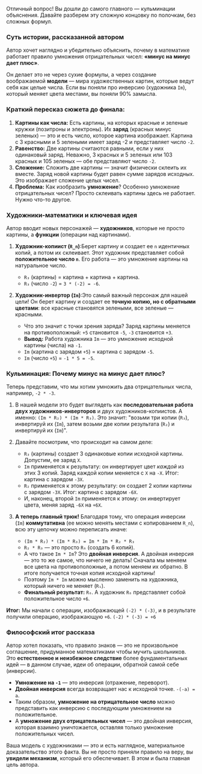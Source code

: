 Отличный вопрос! Вы дошли до самого главного — кульминации объяснения. Давайте разберем эту сложную концовку по полочкам, без сложных формул.

### Суть истории, рассказанной автором

Автор хочет наглядно и убедительно объяснить, почему в математике работает правило умножения отрицательных чисел: **«минус на минус дает плюс»**.

Он делает это не через сухие формулы, а через создание воображаемой **модели** — мира художественных картин, которые ведут себя как целые числа. Если вы поняли про инверсию (художника `Im`), который меняет цвета местами, вы поняли 90% замысла.

### Краткий пересказ сюжета до финала:

1.  **Картины как числа:** Есть картины, на которых красные и зеленые кружки (позитроны и электроны). Их **заряд** (красных минус зеленых) — это и есть число, которое картина изображает. Картина с 3 красными и 5 зелеными имеет заряд -2 и представляет число `-2`.
2.  **Равенство:** Две картины считаются равными, если у них одинаковый заряд. Неважно, 3 красных и 5 зеленых или 103 красных и 105 зеленых — обе представляют число `-2`.
3.  **Сложение:** Сложить две картины — значит физически склеить их вместе. Заряд новой картины будет равен сумме зарядов исходных. Это изображает сложение целых чисел.
4.  **Проблема:** Как изобразить **умножение**? Особенно умножение отрицательных чисел? Просто склеивать картины здесь не работает. Нужно что-то другое.

### Художники-математики и ключевая идея

Автор вводит новых персонажей — **художников**, которые не просто картины, а **функции** (операции над картинами).

1.  **Художник-копиист (`R_n`)**:Берет картину и создает ее `n` идентичных копий, а потом их склеивает. Этот художник представляет собой **положительное число `n`**. Его работа — это умножение картины на натуральное число.
    *   `R₃` (картины) = картина + картина + картина.
    *   `R₃` (число `-2`) = `3 * (-2) = -6`.

2.  **Художник-инвертор (`Im`)**:Это самый важный персонаж для нашей цели! Он берет картину и создает ее **точную копию, но с обратными цветами**: все красные становятся зелеными, все зеленые — красными.
    *   Что это значит с точки зрения заряда? Заряд картины меняется на противоположный: `+5` становится `-5`, `-3` становится `+3`.
    *   **Вывод:** Работа художника `Im` — это умножение исходной картины (числа) на `-1`.
    *   `Im` (картина с зарядом `+5`) = картина с зарядом `-5`.
    *   `Im` (число `+5`) = `-1 * 5 = -5`.

### Кульминация: Почему минус на минус дает плюс?

Теперь представим, что мы хотим умножить два отрицательных числа, например, `-2 * -3`.

1.  В нашей модели это будет выглядеть как **последовательная работа двух художников-инверторов** и двух художников-копиистов. А именно: `(Im * R₂) * (Im * R₃)`. Это значит: "возьми три копии (`R₃`), инвертируй их (`Im`), затем возьми две копии результата (`R₂`) и инвертируй их (`Im`)".
2.  Давайте посмотрим, что происходит на самом деле:
    *   `R₃` (картины) создает 3 одинаковые копии исходной картины. Допустим, ее заряд `X`.
    *   `Im` применяется к результату: он инвертирует цвет *каждой* из этих 3 копий. Заряд каждой копии меняется с `X` на `-X`. Итог: картина с зарядом `-3X`.
    *   `R₂` применяется к этому результату: он создает 2 копии картины с зарядом `-3X`. Итог: картина с зарядом `-6X`.
    *   И, наконец, второй `Im` применяется к этому: он инвертирует цвета, меняя заряд `-6X` на `+6X`.

3.  **А теперь главный трюк!** Благодаря тому, что операция инверсии (`Im`) **коммутативна** (ее можно менять местами с копированием `R_n`), всю эту цепочку можно переписать иначе:
    *   `(Im * R₂) * (Im * R₃) = Im * Im * R₂ * R₃`
    *   `R₂ * R₃` — это просто `R₆` (создать 6 копий).
    *   А что такое `Im * Im`? Это **двойная инверсия**. А двойная инверсия — это то же самое, что ничего не делать! Сначала мы меняем все цвета на противоположные, а потом меняем их обратно. В итоге получается точная копия исходной картины!
    *   Поэтому `Im * Im` можно мысленно заменить на художника, который ничего не меняет (`R₁`).
    *   **Финальный результат:** `R₆`. А художник `R₆` представляет собой положительное число `+6`.

**Итог:** Мы начали с операции, изображающей `(-2) * (-3)`, и в результате получили операцию, изображающую `+6`.
`(-2) * (-3) = +6`

### Философский итог рассказа

Автор хотел показать, что правило знаков — это не произвольное соглашение, придуманное математиками чтобы мучить школьников. Это **естественное и неизбежное следствие** более фундаментальных идей — в данном случае, идеи об операции, обратной самой себе (инверсии).

*   **Умножение на `-1`** — это инверсия (отражение, переворот).
*   **Двойная инверсия** всегда возвращает нас к исходной точке. `-(-a) = a`.
*   Таким образом, **умножение на отрицательное число** можно представить как инверсию с последующим умножением на положительное.
*   А **умножение двух отрицательных чисел** — это двойная инверсия, которая взаимно уничтожается, оставляя только умножение положительных чисел.

Ваша модель с художниками — это и есть наглядное, материальное доказательство этого факта. Вы не просто приняли правило на веру, вы **увидели механизм**, который его обеспечивает. В этом и была главная цель автора.